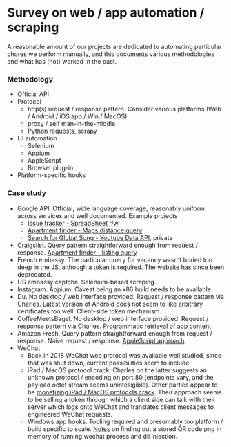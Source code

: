 # Survey on web / app automation / scraping

A reasonable amount of our projects are dedicated to automating particular chores we perform manually, and this documents various methodologies and what has (not) worked in the past.

### Methodology

* Official API
* Protocol
  * http(s) request / response pattern. Consider various platforms (Web / Android / iOS app / Win / MacOS)
  * proxy / self man-in-the-middle
  * Python requests, scrapy
* UI automation
  * Selenium
  * Appium
  * AppleScript
  * Browser plug-in
* Platform-specific hooks


### Case study

* Google API. Official, wide language coverage, reasonably uniform across services and well documented. Example projects
  * [Issue tracker - SpreadSheet r/w](https://github.com/zhehaowang/issue-tracker)
  * [Apartment finder - Maps distance query](https://github.com/zhehaowang/Craigslist-nyc-apartment)
  * [Search for Global Song - Youtube Data API](https://github.com/remap/charles-fos), private
* Craigslist. Query pattern straightforward enough from request / response. [Apartment finder - listing query](https://github.com/zhehaowang/Craigslist-nyc-apartment)
* French embassy. The particular query for vacancy wasn't buried too deep in the JS, although a token is required. The website has since been deprecated.
* US embassy captcha. Selenium-based scraping.
* Instagram. Appium. Caveat being an x86 build needs to be available.
* Du. No desktop / web interface provided. Request / response pattern via Charles. Latest version of Android does not seem to like arbitrary certificates too well. Client-side token mechanism. 
* CoffeeMeetsBagel. No desktop / web interface provided. Request / response pattern via Charles. [Programmatic retrieval of app content](https://github.com/zhehaowang/alighieri)
* Amazon Fresh. Query pattern straightforward enough from request / response. Naive request / response. [AppleScript approach](https://github.com/ahertel/Amazon-Fresh-Whole-Foods-delivery-slot-finder).
* WeChat
  * Back in 2018 WeChat web protocol was available well studied, since that was shut down, current possibilities seem to include
  * iPad / MacOS protocol crack. Charles on the latter suggests an unknown protocol / encoding on port 80 (endpoints vary, and the payload octet stream seems unintelligible). Other parties appear to be [monetizing iPad / MacOS protocols crack](https://github.com/wechaty/wechaty-puppet-padplus). Their approach seems to be selling a token through which a client side can talk with their server which logs onto WeChat and translates client messages to engineered WeChat requests.
  * Windows app hooks. Tooling required and presumably too platform / build specific to scale. [Notes](https://bbs.pediy.com/thread-252058.htm) on finding out a stored QR code png in memory of running wechat process and dll injection.
